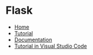 # Flask #
* [Home](http://flask.pocoo.org/)
* [Tutorial](http://flask.pocoo.org/docs/1.0/tutorial/)
* [Documentation](http://flask.pocoo.org/docs/1.0/)
* [Tutorial in Visual Studio Code](https://code.visualstudio.com/docs/python/tutorial-flask)

